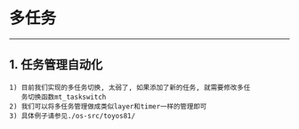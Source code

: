 # **多任务** #
***


## **1. 任务管理自动化** ##
    1) 目前我们实现的多任务切换, 太弱了, 如果添加了新的任务, 就需要修改多任
       务切换函数mt_taskswitch
    2) 我们可以将多任务管理做成类似layer和timer一样的管理即可
    3) 具体例子请参见./os-src/toyos81/
